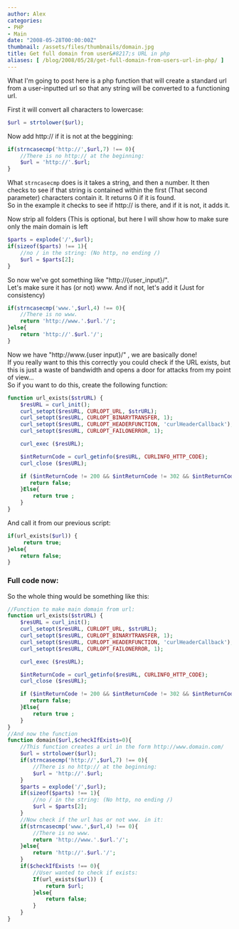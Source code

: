 ```yaml
---
author: Alex
categories:
- PHP
- Main
date: "2008-05-28T00:00:00Z"
thumbnail: /assets/files/thumbnails/domain.jpg
title: Get full domain from user&#8217;s URL in php
aliases: [ /blog/2008/05/28/get-full-domain-from-users-url-in-php/ ]
---
```


What I\'m going to post here is a php function that will create a standard url from a user-inputted url so that any string will be converted to a functioning url.

First it will convert all characters to lowercase:

``` php
$url = strtolower($url);
```

Now add http:// if it is not at the beggining:

``` php
if(strncasecmp('http://',$url,7) !== 0){
	//There is no http:// at the beginning:
	$url = 'http://'.$url;
}
```  

What `strncasecmp` does is it takes a string, and then a number. It then checks to see if that string is contained within the first (That second parameter) characters contain it. It returns 0 if it is found.  
So in the example it checks to see if http:// is there, and if it is not, it adds it.

Now strip all folders (This is optional, but here I will show how to make sure only the main domain is left

``` php
$parts = explode('/',$url);
if(sizeof($parts) !== 1){
	//no / in the string: (No http, no ending /)
	$url = $parts[2];
}
```

So now we\'ve got something like \"http://{user_input}/\".  
Let\'s make sure it has (or not) www. And if not, let\'s add it (Just for consistency)

``` php
if(strncasecmp('www.',$url,4) !== 0){
	//There is no www.
	return 'http://www.'.$url.'/';
}else{
	return 'http://'.$url.'/';
}
```

Now we have \"http://www.{user input}/\" , we are basically done!  
If you really want to this this correctly you could check if the URL exists, but this is just a waste of bandwidth and opens a door for attacks from my point of view...  
So if you want to do this, create the following function:

``` php
function url_exists($strURL) {
    $resURL = curl_init();
    curl_setopt($resURL, CURLOPT_URL, $strURL);
    curl_setopt($resURL, CURLOPT_BINARYTRANSFER, 1);
    curl_setopt($resURL, CURLOPT_HEADERFUNCTION, 'curlHeaderCallback');
    curl_setopt($resURL, CURLOPT_FAILONERROR, 1);

    curl_exec ($resURL);

    $intReturnCode = curl_getinfo($resURL, CURLINFO_HTTP_CODE);
    curl_close ($resURL);

    if ($intReturnCode != 200 && $intReturnCode != 302 && $intReturnCode != 304) {
       return false;
    }Else{
        return true ;
    }
} 
```

And call it from our previous script:

``` php
if(url_exists($url)) {
     return true;
}else{
    return false;
}
```

### Full code now: 

So the whole thing would be something like this: 

``` php
//Function to make main domain from url:
function url_exists($strURL) {
    $resURL = curl_init();
    curl_setopt($resURL, CURLOPT_URL, $strURL);
    curl_setopt($resURL, CURLOPT_BINARYTRANSFER, 1);
    curl_setopt($resURL, CURLOPT_HEADERFUNCTION, 'curlHeaderCallback');
    curl_setopt($resURL, CURLOPT_FAILONERROR, 1);

    curl_exec ($resURL);

    $intReturnCode = curl_getinfo($resURL, CURLINFO_HTTP_CODE);
    curl_close ($resURL);

    if ($intReturnCode != 200 && $intReturnCode != 302 && $intReturnCode != 304) {
       return false;
    }Else{
        return true ;
    }
} 
//And now the function
function domain($url,$checkIfExists=0){
	//This function creates a url in the form http://www.domain.com/
	$url = strtolower($url);
	if(strncasecmp('http://',$url,7) !== 0){
		//There is no http:// at the beginning:
		$url = 'http://'.$url;
	}
	$parts = explode('/',$url);
	if(sizeof($parts) !== 1){
		//no / in the string: (No http, no ending /)
		$url = $parts[2];
	}
	//Now check if the url has or not www. in it:
	if(strncasecmp('www.',$url,4) !== 0){
		//There is no www.
		return 'http://www.'.$url.'/';
	}else{
		return 'http://'.$url.'/';
	}
	if($checkIfExists !== 0){
		//User wanted to check if exists:
		If(url_exists($url)) {
			return $url;
		}else{
			return false;
		}
	}
}
```
